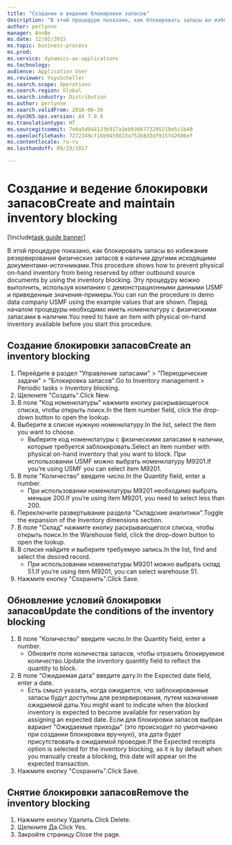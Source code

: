 ```yaml
---
title: "Создание и ведение блокировки запасов"
description: "В этой процедуре показано, как блокировать запасы во избежание резервирования физических запасов в наличии другими исходящими документами-источниками."
author: perlynne
manager: AnnBe
ms.date: 12/02/2015
ms.topic: business-process
ms.prod: 
ms.service: dynamics-ax-applications
ms.technology: 
audience: Application User
ms.reviewer: YuyuScheller
ms.search.scope: Operations
ms.search.region: Global
ms.search.industry: Distribution
ms.author: perlynne
ms.search.validFrom: 2016-06-30
ms.dyn365.ops.version: AX 7.0.0
ms.translationtype: HT
ms.sourcegitcommit: 7e0a5d044133b917a3eb9386773205218e5c1b40
ms.openlocfilehash: 7272349cf16b9459823a752b8d3df915f42606ef
ms.contentlocale: ru-ru
ms.lasthandoff: 09/29/2017

---
```

# <a name="create-and-maintain-inventory-blocking"></a><span data-ttu-id="435f9-103">Создание и ведение блокировки запасов</span><span class="sxs-lookup"><span data-stu-id="435f9-103">Create and maintain inventory blocking</span></span>

[!include[task guide banner](../../includes/task-guide-banner.md)]

<span data-ttu-id="435f9-104">В этой процедуре показано, как блокировать запасы во избежание резервирования физических запасов в наличии другими исходящими документами-источниками.</span><span class="sxs-lookup"><span data-stu-id="435f9-104">This procedure shows how to prevent physical on-hand inventory from being reserved by other outbound source documents by using the inventory blocking.</span></span> <span data-ttu-id="435f9-105">Эту процедуру можно выполнить, используя компанию с демонстрационными данными USMF и приведенные значения-примеры.</span><span class="sxs-lookup"><span data-stu-id="435f9-105">You can run the procedure in demo data company USMF using the example values that are shown.</span></span> <span data-ttu-id="435f9-106">Перед началом процедуры необходимо иметь номенклатуру с физическими запасами в наличии.</span><span class="sxs-lookup"><span data-stu-id="435f9-106">You need to have an item with physical on-hand inventory available before you start this procedure.</span></span>


## <a name="create-an-inventory-blocking"></a><span data-ttu-id="435f9-107">Создание блокировки запасов</span><span class="sxs-lookup"><span data-stu-id="435f9-107">Create an inventory blocking</span></span>
1. <span data-ttu-id="435f9-108">Перейдите в раздел "Управление запасами" > "Периодические задачи" > "Блокировка запасов".</span><span class="sxs-lookup"><span data-stu-id="435f9-108">Go to Inventory management > Periodic tasks > Inventory blocking.</span></span>
2. <span data-ttu-id="435f9-109">Щелкните "Создать".</span><span class="sxs-lookup"><span data-stu-id="435f9-109">Click New.</span></span>
3. <span data-ttu-id="435f9-110">В поле "Код номенклатуры" нажмите кнопку раскрывающегося списка, чтобы открыть поиск.</span><span class="sxs-lookup"><span data-stu-id="435f9-110">In the Item number field, click the drop-down button to open the lookup.</span></span>
4. <span data-ttu-id="435f9-111">Выберите в списке нужную номенклатуру.</span><span class="sxs-lookup"><span data-stu-id="435f9-111">In the list, select the item you want to choose.</span></span>
    * <span data-ttu-id="435f9-112">Выберите код номенклатуры с физическими запасами в наличии, которые требуется заблокировать.</span><span class="sxs-lookup"><span data-stu-id="435f9-112">Select an item number with physical on-hand inventory that you want to block.</span></span> <span data-ttu-id="435f9-113">При использовании USMF можно выбрать номенклатуру M9201.</span><span class="sxs-lookup"><span data-stu-id="435f9-113">If you’re using USMF you can select item M9201.</span></span>  
5. <span data-ttu-id="435f9-114">В поле "Количество" введите число.</span><span class="sxs-lookup"><span data-stu-id="435f9-114">In the Quantity field, enter a number.</span></span>
    * <span data-ttu-id="435f9-115">При использовании номенклатуры M9201 необходимо выбрать меньше 200.</span><span class="sxs-lookup"><span data-stu-id="435f9-115">If you’re using item M9201, you need to select less than 200.</span></span>  
6. <span data-ttu-id="435f9-116">Переключите развертывание раздела "Складские аналитики".</span><span class="sxs-lookup"><span data-stu-id="435f9-116">Toggle the expansion of the Inventory dimensions section.</span></span>
7. <span data-ttu-id="435f9-117">В поле "Склад" нажмите кнопку раскрывающегося списка, чтобы открыть поиск.</span><span class="sxs-lookup"><span data-stu-id="435f9-117">In the Warehouse field, click the drop-down button to open the lookup.</span></span>
8. <span data-ttu-id="435f9-118">В списке найдите и выберите требуемую запись.</span><span class="sxs-lookup"><span data-stu-id="435f9-118">In the list, find and select the desired record.</span></span>
    * <span data-ttu-id="435f9-119">При использовании номенклатуры M9201 можно выбрать склад 51.</span><span class="sxs-lookup"><span data-stu-id="435f9-119">If you’re using item M9201, you can select warehouse 51.</span></span>  
9. <span data-ttu-id="435f9-120">Нажмите кнопку "Сохранить".</span><span class="sxs-lookup"><span data-stu-id="435f9-120">Click Save.</span></span>

## <a name="update-the-conditions-of-the-inventory-blocking"></a><span data-ttu-id="435f9-121">Обновление условий блокировки запасов</span><span class="sxs-lookup"><span data-stu-id="435f9-121">Update the conditions of the inventory blocking</span></span>
1. <span data-ttu-id="435f9-122">В поле "Количество" введите число.</span><span class="sxs-lookup"><span data-stu-id="435f9-122">In the Quantity field, enter a number.</span></span>
    * <span data-ttu-id="435f9-123">Обновите поле количества запасов, чтобы отразить блокируемое количество.</span><span class="sxs-lookup"><span data-stu-id="435f9-123">Update the inventory quantity field to reflect the quantity to block.</span></span>  
2. <span data-ttu-id="435f9-124">В поле "Ожидаемая дата" введите дату.</span><span class="sxs-lookup"><span data-stu-id="435f9-124">In the Expected date field, enter a date.</span></span>
    * <span data-ttu-id="435f9-125">Есть смысл указать, когда ожидается, что заблокированные запасы будут доступны для резервирования, путем назначения ожидаемой даты.</span><span class="sxs-lookup"><span data-stu-id="435f9-125">You might want to indicate when the blocked inventory is expected to become available for reservation by assigning an expected date.</span></span> <span data-ttu-id="435f9-126">Если для блокировки запасов выбран вариант "Ожидаемые приходы" (это происходит по умолчанию при создании блокировки вручную), эта дата будет присутствовать в ожидаемой проводке.</span><span class="sxs-lookup"><span data-stu-id="435f9-126">If the Expected receipts option is selected for the inventory blocking, as it is by default when you manually create a blocking, this date will appear on the expected transaction.</span></span>  
3. <span data-ttu-id="435f9-127">Нажмите кнопку "Сохранить".</span><span class="sxs-lookup"><span data-stu-id="435f9-127">Click Save.</span></span>

## <a name="remove-the-inventory-blocking"></a><span data-ttu-id="435f9-128">Снятие блокировки запасов</span><span class="sxs-lookup"><span data-stu-id="435f9-128">Remove the inventory blocking</span></span>
1. <span data-ttu-id="435f9-129">Нажмите кнопку Удалить.</span><span class="sxs-lookup"><span data-stu-id="435f9-129">Click Delete.</span></span>
2. <span data-ttu-id="435f9-130">Щелкните Да.</span><span class="sxs-lookup"><span data-stu-id="435f9-130">Click Yes.</span></span>
3. <span data-ttu-id="435f9-131">Закройте страницу.</span><span class="sxs-lookup"><span data-stu-id="435f9-131">Close the page.</span></span>

